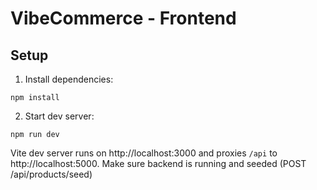 # VibeCommerce - Frontend

## Setup

1. Install dependencies:
```
npm install
```

2. Start dev server:
```
npm run dev
```

Vite dev server runs on http://localhost:3000 and proxies `/api` to http://localhost:5000.
Make sure backend is running and seeded (POST /api/products/seed) 
